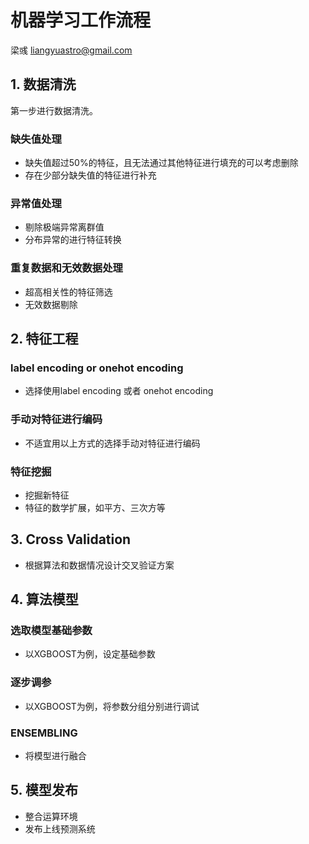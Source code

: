 # 机器学习工作流程
梁彧 liangyuastro@gmail.com

<!-- ## 目录 -->

<!-- [toc] -->

## 1. 数据清洗

第一步进行数据清洗。

### 缺失值处理

* 缺失值超过50%的特征，且无法通过其他特征进行填充的可以考虑删除
* 存在少部分缺失值的特征进行补充

### 异常值处理

* 剔除极端异常离群值
* 分布异常的进行特征转换

### 重复数据和无效数据处理

* 超高相关性的特征筛选
* 无效数据剔除

## 2. 特征工程

### label encoding or onehot encoding

* 选择使用label encoding 或者 onehot encoding

### 手动对特征进行编码

* 不适宜用以上方式的选择手动对特征进行编码

### 特征挖掘

* 挖掘新特征
* 特征的数学扩展，如平方、三次方等

## 3. Cross Validation

* 根据算法和数据情况设计交叉验证方案

## 4. 算法模型

### 选取模型基础参数

* 以XGBOOST为例，设定基础参数

### 逐步调参

* 以XGBOOST为例，将参数分组分别进行调试

### ENSEMBLING

* 将模型进行融合

## 5. 模型发布

* 整合运算环境
* 发布上线预测系统
